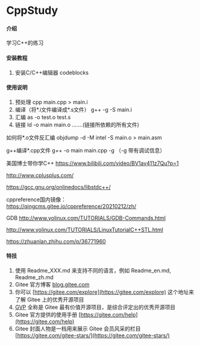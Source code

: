 # CppStudy

#### 介绍
学习C++的练习



#### 安装教程

1.  安装C/C++编辑器 codeblocks

#### 使用说明

 1. 预处理
 cpp main.cpp > main.i
 2. 编译（将*.i文件编译成*.s文件）
 g++ -g -S main.i
 3. 汇编
 as -o test.o test.s
 4. 链接
 ld -o main main.o .......(链接所依赖的所有文件)
 
 
如何将*.o文件反汇编
objdump -d -M intel -S main.o > main.asm


g++编译*.cpp文件
g++ -o main main.cpp -g （-g  带有调试信息）


美国博士带你学C++
https://www.bilibili.com/video/BV1av411z7Qu?p=1

http://www.cplusplus.com/

https://gcc.gnu.org/onlinedocs/libstdc++/

cppreference国内镜像：
https://qingcms.gitee.io/cppreference/20210212/zh/
 
GDB
http://www.yolinux.com/TUTORIALS/GDB-Commands.html

http://www.yolinux.com/TUTORIALS/LinuxTutorialC++STL.html

https://zhuanlan.zhihu.com/p/36771960



#### 特技

1.  使用 Readme\_XXX.md 来支持不同的语言，例如 Readme\_en.md, Readme\_zh.md
2.  Gitee 官方博客 [blog.gitee.com](https://blog.gitee.com)
3.  你可以 [https://gitee.com/explore](https://gitee.com/explore) 这个地址来了解 Gitee 上的优秀开源项目
4.  [GVP](https://gitee.com/gvp) 全称是 Gitee 最有价值开源项目，是综合评定出的优秀开源项目
5.  Gitee 官方提供的使用手册 [https://gitee.com/help](https://gitee.com/help)
6.  Gitee 封面人物是一档用来展示 Gitee 会员风采的栏目 [https://gitee.com/gitee-stars/](https://gitee.com/gitee-stars/)
